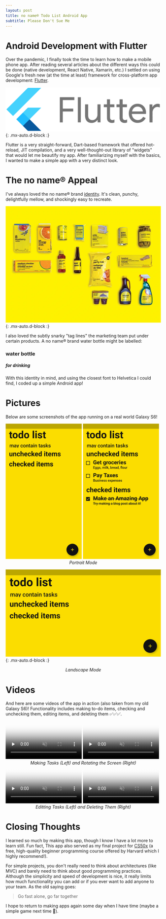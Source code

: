 ```yaml
---
layout: post
title: no name® Todo List Android App 
subtitle: Please Don't Sue Me
---
```


# Android Development with Flutter

Over the pandemic, I finally took the time to learn how to make a mobile phone app. After reading several articles about the different ways this could be done (native development, React Native, Xamarin, etc.) I settled on using Google's fresh new (at the time at least) framework for cross-platform app development: [Flutter](https://flutter.dev/).

![Flutter](..\assets\img\noname\flutter.webp){: .mx-auto.d-block :}

Flutter is a very straight-forward, Dart-based framework that offered hot-reload, JIT compilation, and a very well-thought-out library of "widgets" that would let me beautify my app. After familiarizing myself with the basics, I wanted to make a simple app with a very distinct look.

# The no name® Appeal

I've always loved the no name® brand [identity](https://youtu.be/78feeBgCwkA). It's clean, punchy, delightfully mellow, and shockingly easy to recreate.

![no name®](..\assets\img\noname\noname.webp){: .mx-auto.d-block :}

I also loved the subtly snarky "tag lines" the marketing team put under certain products. A no name® brand water bottle might be labelled:

### water bottle
##### for drinking

With this identity in mind, and using the closest font to Helvetica I could find, I coded up a simple Android app!

# Pictures

Below are some screenshots of the app running on a real world Galaxy S6! 

<div id="wrapper">
    <img src="..\assets\img\noname\nonameportrait.webp" width="49%">
    <img src="..\assets\img\noname\tasks.webp" width="49%">
</div>
<figcaption align = "center"><i>Portrait Mode</i></figcaption>

![Landscape Screenshot](..\assets\img\noname\nonamelandscape.webp){: .mx-auto.d-block :}
<figcaption align = "center"><i>Landscape Mode</i></figcaption>


# Videos

And here are some videos of the app in action (also taken from my old Galaxy S6)! Functionality includes making to-do items, checking and unchecking them, editing items, and deleting them ✅✅✅.

<div id="wrapper">
    <video width="49%" preload="none" muted controls poster="..\assets\img\noname\nonameportrait.webp"> 
        <source type="video/mp4" src="..\assets\img\noname\vids\maketask.mp4" /> 
    </video>
    <video width="49%" preload="none" muted controls poster="..\assets\img\noname\nonameportrait.webp"> 
        <source type="video/mp4" src="..\assets\img\noname\vids\rotate.mp4"  /> 
    </video>
</div>
<figcaption align = "center"><i>Making Tasks (Left) and Rotating the Screen (Right)</i></figcaption>

<div id="wrapper">
    <video width="49%" preload="none" muted controls poster="..\assets\img\noname\nonameportrait.webp"> 
        <source type="video/mp4" src="..\assets\img\noname\vids\edit.mp4" /> 
    </video>
    <video width="49%" preload="none" muted controls poster="..\assets\img\noname\nonameportrait.webp"> 
        <source type="video/mp4" src="..\assets\img\noname\vids\delete.mp4"  /> 
    </video>
</div>
<figcaption align = "center"><i>Editting Tasks (Left) and Deleting Them (Right)</i></figcaption>

# Closing Thoughts

I learned so much by making this app, though I know I have a lot more to learn still. Fun fact, This app also served as my final project for [CS50x](https://cs50.harvard.edu/x/2022/) (a free, high-quality beginner programming course offered by Harvard which I highly recommend!). 

For simple projects, you don't really need to think about architectures (like MVC) and barely need to think about good programming practices. Although the simplicity and speed of development is nice, it really limits how much functionality you can add or if you ever want to add anyone to your team. As the old saying goes:

> Go fast alone, go far together

I hope to return to making apps again some day when I have time (maybe a simple game next time 🤔).  